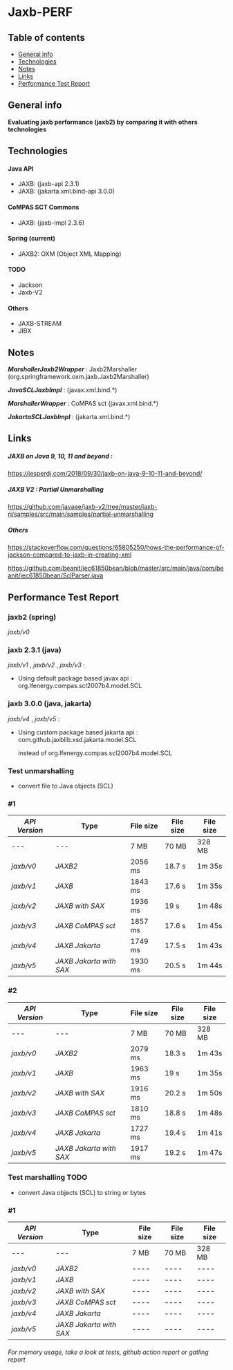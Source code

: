 # Jaxb-PERF

## Table of contents
* [General info](#general-info)
* [Technologies](#technologies)
* [Notes](#notes)
* [Links](#links)
* [Performance Test Report](#performance-test-report)

## General info
**Evaluating jaxb performance (jaxb2) by comparing it with others technologies**

## Technologies
#### Java API
* JAXB: (jaxb-api 2.3.1)
* JAXB: (jakarta.xml.bind-api 3.0.0)
#### CoMPAS SCT Commons
* JAXB: (jaxb-impl 2.3.6) 
#### Spring (current)
* JAXB2: OXM (Object XML Mapping) 
#### TODO
* Jackson
* Jaxb-V2
#### Others
* JAXB-STREAM 
* JIBX 

## Notes

_**MarshallerJaxb2Wrapper**_  : Jaxb2Marshaller (org.springframework.oxm.jaxb.Jaxb2Marshaller)

_**JavaSCLJaxbImpl**_ : (javax.xml.bind.*)

_**MarshallerWrapper**_  : CoMPAS sct (javax.xml.bind.*)

_**JakartaSCLJaxbImpl**_  : (jakarta.xml.bind.*)
<!--
```bash
JavaSCLJaxbImpl implements JAXBUtil<SCL>
```
```bash
JakartaSCLJaxbImpl implements JAXBUtil<SCL>
```
```bash
public interface JAXBUtil<T extends Object> {
    byte[] marshal(T element);
    T unmarshal(String xml);
    T unmarshal(InputStream xml) throws IOException;
    T unmarshal(byte[] bytes) throws IOException;

    // SAX Utils
    String JAXP_SCHEMA_LANGUAGE = "http://java.sun.com/xml/jaxp/properties/schemaLanguage";
    String W3C_XML_SCHEMA = "http://www.w3.org/2001/XMLSchema";
    T unmarshalWithSAX(InputSource inputSource) throws ParserConfigurationException, SAXException, JAXBException, jakarta.xml.bind.JAXBException;
    T unmarshalWithSAX(InputStream inputStream) throws JAXBException, ParserConfigurationException, SAXException, jakarta.xml.bind.JAXBException;
    
    String getName();
}
```
-->

## Links
##### JAXB on Java 9, 10, 11 and beyond :
https://jesperdj.com/2018/09/30/jaxb-on-java-9-10-11-and-beyond/
##### JAXB V2 : Partial Unmarshalling
https://github.com/javaee/jaxb-v2/tree/master/jaxb-ri/samples/src/main/samples/partial-unmarshalling

##### Others
https://stackoverflow.com/questions/65805250/hows-the-performance-of-jackson-compared-to-jaxb-in-creating-xml

https://github.com/beanit/iec61850bean/blob/master/src/main/java/com/beanit/iec61850bean/SclParser.java

## Performance Test Report

### **jaxb2** (spring)

_jaxb/v0_

### **jaxb 2.3.1** (java)

_jaxb/v1_ , _jaxb/v2_ , _jaxb/v3_  :

* Using default package based javax api : org.lfenergy.compas.scl2007b4.model.SCL

### **jaxb 3.0.0** (java, jakarta)

_jaxb/v4_ , _jaxb/v5_ :

* Using custom package based jakarta api : com.github.jaxblib.xsd.jakarta.model.SCL

    instead of org.lfenergy.compas.scl2007b4.model.SCL
### Test unmarshalling
* convert file to Java objects (SCL)

### #1


_API Version_ | Type                    | File size  | File size  | File size
---           | ---                     |    ---     | ---        | ---
---           | ---                     |  7 MB      | 70 MB      | 328 MB
_jaxb/v0_ | *JAXB2*                     | 2056 ms    | 18.7 s     | 1m 35s
_jaxb/v1_ | *JAXB*                      | 1843 ms    | 17.6 s     | 1m 35s
_jaxb/v2_ | *JAXB with SAX*             | 1936 ms    | 19 s       | 1m 48s
_jaxb/v3_ | *JAXB CoMPAS sct*           | 1857 ms    | 17.6 s     | 1m 45s
_jaxb/v4_ | *JAXB Jakarta*              | 1749 ms    | 17.5 s     | 1m 43s
_jaxb/v5_ | *JAXB Jakarta with SAX*     | 1930 ms    | 20.5 s     | 1m 44s

### #2

_API Version_ | Type                    | File size  | File size  | File size
---           | ---                     |    ---     | ---        | ---
---           | ---                     |  7 MB      | 70 MB      | 328 MB
_jaxb/v0_ | *JAXB2*                     | 2079 ms    | 18.3 s     | 1m 43s
_jaxb/v1_ | *JAXB*                      | 1963 ms   | 19 s       | 1m 35s
_jaxb/v2_ | *JAXB with SAX*             | 1916 ms    | 20.2 s     | 1m 50s
_jaxb/v3_ | *JAXB CoMPAS sct*           | 1810 ms    | 18.8 s     | 1m 48s
_jaxb/v4_ | *JAXB Jakarta*  | 1727 ms   | 19.4 s     | 1m 41s
_jaxb/v5_ | *JAXB Jakarta with SAX*     | 1917 ms    | 19.2 s     | 1m 47s 


### Test marshalling TODO
* convert Java objects (SCL) to string or bytes

### #1


_API Version_ | Type                    | File size  | File size  | File size
---           | ---                     |    ---     | ---        | ---
---           | ---                     |  7 MB      | 70 MB      | 328 MB
_jaxb/v0_ | *JAXB2*                     |   ----     |   ----     |   ----
_jaxb/v1_ | *JAXB*                      |   ----     |   ----     |   ----
_jaxb/v2_ | *JAXB with SAX*             |   ----     |   ----     |   ----
_jaxb/v3_ | *JAXB CoMPAS sct*           |   ----     |   ----     |   ----
_jaxb/v4_ | *JAXB Jakarta*              |   ----     |   ----     |   ----
_jaxb/v5_ | *JAXB Jakarta with SAX*     |   ----     |   ----     |   ----

###### For memory usage, take a look at tests, github action report or gatling report


